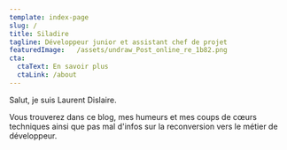 ```yaml
---
template: index-page
slug: /
title: Siladire
tagline: Développeur junior et assistant chef de projet
featuredImage:   /assets/undraw_Post_online_re_1b82.png
cta:
  ctaText: En savoir plus
  ctaLink: /about
---
```

Salut, je suis Laurent Dislaire.


Vous trouverez dans ce blog, mes humeurs et mes coups de cœurs techniques ainsi que pas mal d'infos sur la reconversion vers le métier de développeur.
